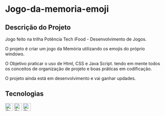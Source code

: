 # Jogo-da-memoria-emoji
## Descrição do Projeto
Jogo feito na trilha Potência Tech iFood - Desenvolvimento de Jogos.

O projeto é criar um jogo da Memória utilizando os emojis do próprio windows.

O Objetivo praticar o uso de Html, CSS e Java Script. tendo em mente todos os conceitos de organização de projeto e boas práticas em codificação.

O projeto ainda está em desenvolvimento e vai ganhar updades.


## Tecnologias 
<img height="25px" alt="Static Badge" src="https://img.shields.io/badge/HTML-E34F26?logo=html5&logoColor=ffffff&labelColor=E34F26&color=E34F26&text_size=15&style=for-the-badge"> <img height="25px" alt="Static Badge" src="https://img.shields.io/badge/CSS 3-1572B6?logo=css3&logoColor=ffffff&labelColor=1572B6&color=1572B6&text_size=15&style=for-the-badge"> <img height="25" alt="Static Badge" src="https://img.shields.io/badge/JavaScript-F7DF1E?logo=javascript&logoColor=ffffff&labelColor=F7DF1E&color=F7DF1E&text_size=15&style=for-the-badge">
